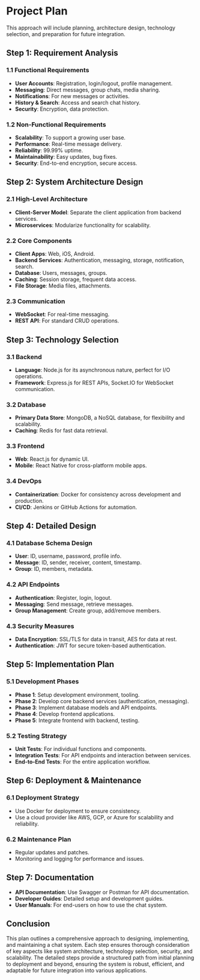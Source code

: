 # Project Plan

This approach will include planning, architecture design, technology selection, and preparation for future integration.

## Step 1: Requirement Analysis

### 1.1 Functional Requirements

- **User Accounts**: Registration, login/logout, profile management.
- **Messaging**: Direct messages, group chats, media sharing.
- **Notifications**: For new messages or activities.
- **History & Search**: Access and search chat history.
- **Security**: Encryption, data protection.

### 1.2 Non-Functional Requirements

- **Scalability**: To support a growing user base.
- **Performance**: Real-time message delivery.
- **Reliability**: 99.99% uptime.
- **Maintainability**: Easy updates, bug fixes.
- **Security**: End-to-end encryption, secure access.

## Step 2: System Architecture Design

### 2.1 High-Level Architecture

- **Client-Server Model**: Separate the client application from backend services.
- **Microservices**: Modularize functionality for scalability.

### 2.2 Core Components

- **Client Apps**: Web, iOS, Android.
- **Backend Services**: Authentication, messaging, storage, notification, search.
- **Database**: Users, messages, groups.
- **Caching**: Session storage, frequent data access.
- **File Storage**: Media files, attachments.

### 2.3 Communication

- **WebSocket**: For real-time messaging.
- **REST API**: For standard CRUD operations.

## Step 3: Technology Selection

### 3.1 Backend

- **Language**: Node.js for its asynchronous nature, perfect for I/O operations.
- **Framework**: Express.js for REST APIs, Socket.IO for WebSocket communication.

### 3.2 Database

- **Primary Data Store**: MongoDB, a NoSQL database, for flexibility and scalability.
- **Caching**: Redis for fast data retrieval.

### 3.3 Frontend

- **Web**: React.js for dynamic UI.
- **Mobile**: React Native for cross-platform mobile apps.

### 3.4 DevOps

- **Containerization**: Docker for consistency across development and production.
- **CI/CD**: Jenkins or GitHub Actions for automation.

## Step 4: Detailed Design

### 4.1 Database Schema Design

- **User**: ID, username, password, profile info.
- **Message**: ID, sender, receiver, content, timestamp.
- **Group**: ID, members, metadata.

### 4.2 API Endpoints

- **Authentication**: Register, login, logout.
- **Messaging**: Send message, retrieve messages.
- **Group Management**: Create group, add/remove members.

### 4.3 Security Measures

- **Data Encryption**: SSL/TLS for data in transit, AES for data at rest.
- **Authentication**: JWT for secure token-based authentication.

## Step 5: Implementation Plan

### 5.1 Development Phases

- **Phase 1**: Setup development environment, tooling.
- **Phase 2**: Develop core backend services (authentication, messaging).
- **Phase 3**: Implement database models and API endpoints.
- **Phase 4**: Develop frontend applications.
- **Phase 5**: Integrate frontend with backend, testing.

### 5.2 Testing Strategy

- **Unit Tests**: For individual functions and components.
- **Integration Tests**: For API endpoints and interaction between services.
- **End-to-End Tests**: For the entire application workflow.

## Step 6: Deployment & Maintenance

### 6.1 Deployment Strategy

- Use Docker for deployment to ensure consistency.
- Use a cloud provider like AWS, GCP, or Azure for scalability and reliability.

### 6.2 Maintenance Plan

- Regular updates and patches.
- Monitoring and logging for performance and issues.

## Step 7: Documentation

- **API Documentation**: Use Swagger or Postman for API documentation.
- **Developer Guides**: Detailed setup and development guides.
- **User Manuals**: For end-users on how to use the chat system.

## Conclusion

This plan outlines a comprehensive approach to designing, implementing, and maintaining a chat system. Each step ensures thorough consideration of key aspects like system architecture, technology selection, security, and scalability. The detailed steps provide a structured path from initial planning to deployment and beyond, ensuring the system is robust, efficient, and adaptable for future integration into various applications.
